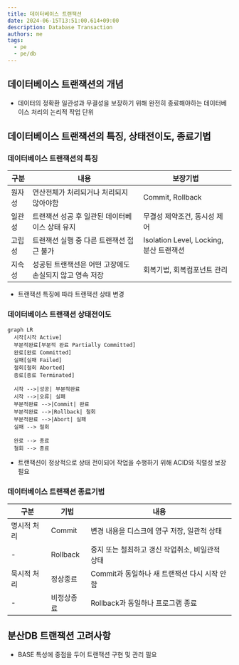 ```yaml
---
title: 데이터베이스 트랜잭션
date: 2024-06-15T13:51:00.614+09:00
description: Database Transaction
authors: me
tags:
  - pe
  - pe/db
---
```


## 데이터베이스 트랜잭션의 개념

- 데이터의 정확환 일관성과 무결성을 보장하기 위해 완전히 종료해야하는 데이터베이스 처리의 논리적 작업 단위

## 데이터베이스 트랜잭션의 특징, 상태전이도, 종료기법

### 데이터베이스 트랜잭션의 특징

| 구분   | 내용                                                    | 보장기법                                |
| ------ | ------------------------------------------------------- | --------------------------------------- |
| 원자성 | 연산전체가 처리되거나 처리되지 않아야함                 | Commit, Rollback                        |
| 일관성 | 트랜잭션 성공 후 일관된 데이터베이스 상태 유지          | 무결성 제약조건, 동시성 제어            |
| 고립성 | 트랜잭션 실행 중 다른 트랜잭션 접근 불가                | Isolation Level, Locking, 분산 트랜잭션 |
| 지속성 | 성공된 트랜잭션은 어떤 고장에도 손실되지 않고 영속 저장 | 회복기법, 회복컴포넌트 관리             |

- 트랜잭션 특징에 따라 트랜잭션 상태 변경

### 데이터베이스 트랜잭션 상태전이도

```mermaid
graph LR
  시작[시작 Active]
  부분적완료[부분적 완료 Partially Committed]
  완료[완료 Committed]
  실패[실패 Failed]
  철회[철회 Aborted]
  종료[종료 Terminated]

  시작 -->|성공| 부분적완료
  시작 -->|오류| 실패
  부분적완료 -->|Commit| 완료
  부분적완료 -->|Rollback| 철회
  부분적완료 -->|Abort| 실패
  실패 --> 철회

  완료 --> 종료
  철회 --> 종료
```

- 트랜잭션이 정상적으로 상태 전이되어 작업을 수행하기 위해 ACID와 직렬성 보장 필요

### 데이터베이스 트랜잭션 종료기법

| 구분        | 기법       | 내용                                            |
| ----------- | ---------- | ----------------------------------------------- |
| 명시적 처리 | Commit     | 변경 내용을 디스크에 영구 저장, 일관적 상태     |
| -           | Rollback   | 중지 또는 철최하고 갱신 작업취소, 비일관적 상태 |
| 묵시적 처리 | 정상종료   | Commit과 동일하나 새 트랜잭션 다시 시작 안함    |
| -           | 비정상종료 | Rollback과 동일하나 프로그램 종료               |

## 분산DB 트랜잭션 고려사항

- BASE 특성에 중점을 두어 트랜잭션 구현 및 관리 필요
